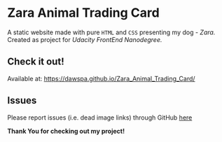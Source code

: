 # Zara Animal Trading Card

A static website made with pure `HTML` and `CSS` presenting my dog - _Zara._
Created as project for _Udacity FrontEnd Nanodegree._

## Check it out!

Available at: https://dawspa.github.io/Zara_Animal_Trading_Card/

## Issues

Please report issues (i.e. dead image links) through GitHub [here](https://github.com/dawspa/Zara_Animal_Trading_Card/issues)


**Thank You for checking out my project!**
